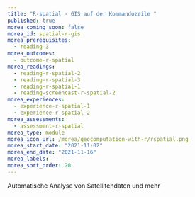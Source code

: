 ```yaml
---
title: "R-spatial - GIS auf der Kommandozeile "
published: true
morea_coming_soon: false
morea_id: spatial-r-gis
morea_prerequisites:
  - reading-3
morea_outcomes:
  - outcome-r-spatial
morea_readings:
  - reading-r-spatial-2
  - reading-r-spatial-3
  - reading-r-spatial-1
  - reading-screencast-r-spatial-2
morea_experiences:
  - experience-r-spatial-1  
  - experience-r-spatial-2
morea_assessments:
  - assessment-r-spatial
morea_type: module
morea_icon_url: /morea/geocomputation-with-r/rspatial.png
morea_start_date: "2021-11-02"
morea_end_date: "2021-11-16"
morea_labels:
morea_sort_order: 20
---
```


Automatische Analyse von Satellitendaten und mehr 
